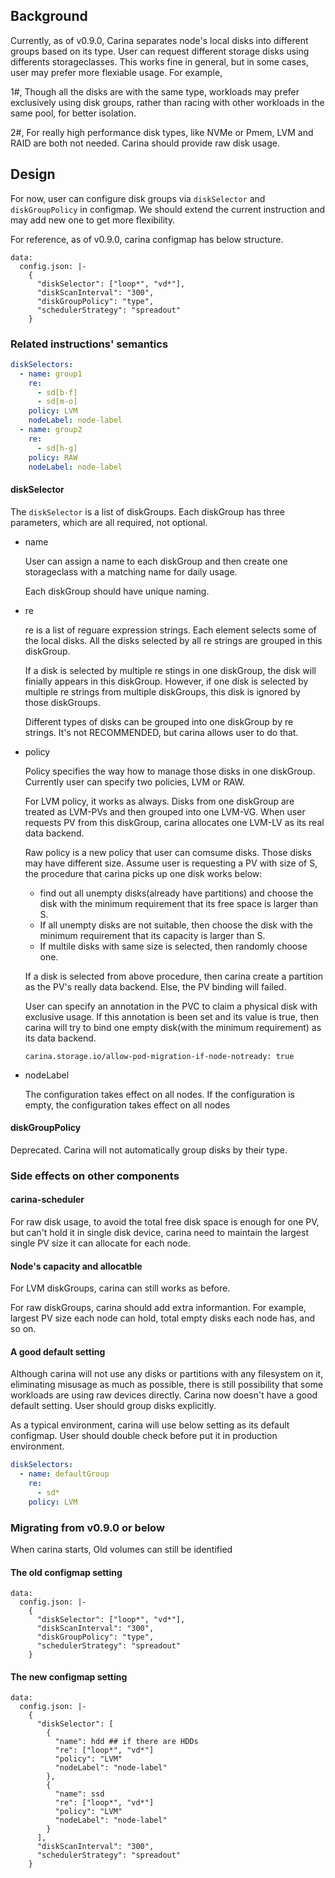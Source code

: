 ## Background

Currently, as of v0.9.0, Carina separates node's local disks into different
groups based on its type.  User can request different storage disks using
differents storageclasses. This works fine in general, but in some cases,
user may prefer more flexiable usage. For example,

1#, Though all the disks are with the same type, workloads may prefer
exclusively using disk groups, rather than racing with other workloads in the
same pool, for better isolation.

2#, For really high performance disk types, like NVMe or Pmem, LVM and RAID
are both not needed. Carina should provide raw disk usage.

## Design

For now, user can configure disk groups via `diskSelector` and `diskGroupPolicy`
in configmap. We should extend the current instruction and may add new one
to get more flexibility.

For reference, as of v0.9.0, carina configmap has below structure.

```
data:
  config.json: |-
    {
      "diskSelector": ["loop*", "vd*"],
      "diskScanInterval": "300",
      "diskGroupPolicy": "type",
      "schedulerStrategy": "spreadout"
    }
```

### Related instructions' semantics

```yaml
diskSelectors:
  - name: group1
    re:
      - sd[b-f]
      - sd[m-o]
    policy: LVM
    nodeLabel: node-label
  - name: group2
    re:
      - sd[h-g]
    policy: RAW
    nodeLabel: node-label
```

#### diskSelector

The `diskSelector` is a list of diskGroups.  Each diskGroup has three
parameters, which are all required, not optional.

* name

  User can assign a name to each diskGroup and then create one storageclass
  with a matching name for daily usage.

  Each diskGroup should have unique naming.

* re

  re is a list of reguare expression strings. Each element selects some of
  the local disks. All the disks selected by all re strings are grouped in
  this diskGroup.

  If a disk is selected by multiple re stings in one diskGroup, the disk will
  finially appears in this diskGroup. However, if one disk is selected by
  multiple re strings from multiple diskGroups, this disk is ignored by those
  diskGroups.

  Different types of disks can be grouped into one diskGroup by re strings. It's
  not RECOMMENDED, but carina allows user to do that.

* policy

  Policy specifies the way how to manage those disks in one diskGroup. Currently
  user can specify two policies, LVM or RAW.

  For LVM policy, it works as always. Disks from one diskGroup are treated as
  LVM-PVs and then grouped into one LVM-VG. When user requests PV from this
  diskGroup, carina allocates one LVM-LV as its real data backend.

  Raw policy is a new policy that user can comsume disks. Those disks may have
  different size.  Assume user is requesting a PV with size of S, the procedure
  that carina picks up one disk works below:

  * find out all unempty disks(already have partitions) and choose the disk
  with the minimum requirement that its free space is larger than S.
  * If all unempty disks are not suitable, then choose the disk with the minimum
  requirement that its capacity is larger than S.
  * If multile disks with same size is selected, then randomly choose one.

  If a disk is selected from above procedure, then carina create a partition as
  the PV's really data backend. Else, the PV binding will failed.

  User can specify an annotation in the PVC to claim a physical disk with
  exclusive usage. If this annotation is been set and its value is true,
  then carina will try to bind one empty disk(with the minimum requirement)
  as its data backend.

  ```
  carina.storage.io/allow-pod-migration-if-node-notready: true
  ```
* nodeLabel

  The configuration takes effect on all nodes. If the configuration is empty, 
   the configuration takes effect on all nodes

#### diskGroupPolicy

Deprecated. Carina will not automatically group disks by their type.

### Side effects on other components

#### carina-scheduler

For raw disk usage, to avoid the total free disk space is enough for one PV,
but can't hold it in single disk device, carina need to maintain the largest
single PV size it can allocate for each node.

#### Node's capacity and allocatble

For LVM diskGroups, carina can still works as before.

For raw diskGroups, carina should add extra informantion. For example,
largest PV size each node can hold, total empty disks each node has, and
so on.

#### A good default setting

Although carina will not use any disks or partitions with any filesystem on it,
eliminating misusage as much as possible, there is still possibility that some
workloads are using raw devices directly. Carina now doesn't have a good default
setting. User should group disks explicitly.

As a typical environment, carina will use below setting as its default configmap.
User should double check before put it in production environment.

```yaml
diskSelectors:
  - name: defaultGroup
    re:
      - sd*
    policy: LVM
```

### Migrating from v0.9.0 or below

When carina starts, Old volumes can still be identified

#### The old configmap setting

```
data:
  config.json: |-
    {
      "diskSelector": ["loop*", "vd*"],
      "diskScanInterval": "300",
      "diskGroupPolicy": "type",
      "schedulerStrategy": "spreadout"
    }
```

#### The new configmap setting

```
data:
  config.json: |-
    {
      "diskSelector": [
        {
          "name": hdd ## if there are HDDs
          "re": ["loop*", "vd*"]
          "policy": "LVM"
          "nodeLabel": "node-label"
        },
        {
          "name": ssd
          "re": ["loop*", "vd*"]
          "policy": "LVM"
          "nodeLabel": "node-label"
        }
      ],
      "diskScanInterval": "300",
      "schedulerStrategy": "spreadout"    
    }

```
